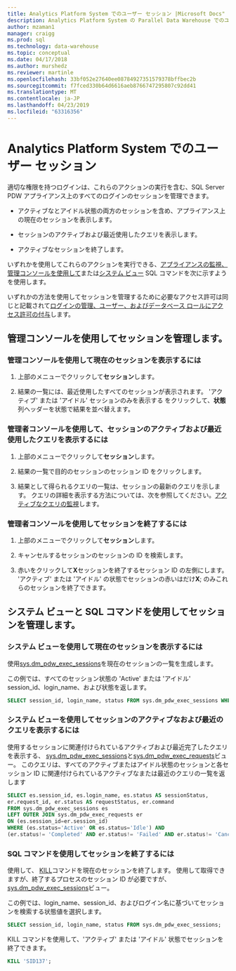 ```yaml
---
title: Analytics Platform System でのユーザー セッション |Microsoft Docs"
description: Analytics Platform System の Parallel Data Warehouse でのユーザー セッション。
author: mzaman1
manager: craigg
ms.prod: sql
ms.technology: data-warehouse
ms.topic: conceptual
ms.date: 04/17/2018
ms.author: murshedz
ms.reviewer: martinle
ms.openlocfilehash: 33bf052e27640ee08784927351579378bffbec2b
ms.sourcegitcommit: f7fced330b64d6616aeb8766747295807c92dd41
ms.translationtype: MT
ms.contentlocale: ja-JP
ms.lasthandoff: 04/23/2019
ms.locfileid: "63316356"
---
```

# <a name="user-sessions-in-analytics-platform-system"></a>Analytics Platform System でのユーザー セッション
適切な権限を持つログインは、これらのアクションの実行を含む、SQL Server PDW アプライアンス上のすべてのログインのセッションを管理できます。  
  
-   アクティブなとアイドル状態の両方のセッションを含め、アプライアンス上の現在のセッションを表示します。  
  
-   セッションのアクティブおよび最近使用したクエリを表示します。  
  
-   アクティブなセッションを終了します。  
  
いずれかを使用してこれらのアクションを実行できる、[アプライアンスの監視、管理コンソールを使用して](monitor-the-appliance-by-using-the-admin-console.md)または[システム ビュー](tsql-system-views.md) SQL コマンドを次に示すようを使用します。  
  
いずれかの方法を使用してセッションを管理するために必要なアクセス許可は同じと記載されて[ログインの管理、ユーザー、およびデータベース ロールにアクセス許可の付与](grant-permissions.md#grant-permissions-to-manage-logins-users-and-database-roles)します。  
  
## <a name="manage-sessions-by-using-the-admin-console"></a>管理コンソールを使用してセッションを管理します。  
  
### <a name="to-view-current-sessions-by-using-the-admin-console"></a>管理コンソールを使用して現在のセッションを表示するには  
  
1.  上部のメニューでクリックして**セッション**します。  
  
2.  結果の一覧には、最近使用したすべてのセッションが表示されます。 'アクティブ' または 'アイドル' セッションのみを表示する をクリックして、**状態**列ヘッダーを状態で結果を並べ替えます。  
  
### <a name="to-view-active-and-recent-queries-for-a-session-by-using-the-admin-console"></a>管理者コンソールを使用して、セッションのアクティブおよび最近使用したクエリを表示するには  
  
1.  上部のメニューでクリックして**セッション**します。  
  
2.  結果の一覧で目的のセッションのセッション ID をクリックします。  
  
3.  結果として得られるクエリの一覧は、セッションの最新のクエリを示します。 クエリの詳細を表示する方法については、次を参照してください。[アクティブなクエリの監視](monitoring-active-queries.md)します。  
  
### <a name="to-end-sessions-by-using-the-admin-console"></a>管理者コンソールを使用してセッションを終了するには  
  
1.  上部のメニューでクリックして**セッション**します。  
  
2.  キャンセルするセッションのセッションの ID を検索します。  
  
3.  赤いをクリックして**X**セッションを終了するセッション ID の左側にします。 'アクティブ' または 'アイドル' の状態でセッションの赤いはだけ**X**; のみこれらのセッションを終了できます。  
  
## <a name="manage-sessions-by-using-system-views-and-sql-commands"></a>システム ビューと SQL コマンドを使用してセッションを管理します。  
  
### <a name="to-view-current-sessions-by-using-system-views"></a>システム ビューを使用して現在のセッションを表示するには  
使用[sys.dm_pdw_exec_sessions](../relational-databases/system-dynamic-management-views/sys-dm-pdw-exec-sessions-transact-sql.md)を現在のセッションの一覧を生成します。  
  
この例では、すべてのセッション状態の 'Active' または 'アイドル' session_id、login_name、および状態を返します。  
  
```sql  
SELECT session_id, login_name, status FROM sys.dm_pdw_exec_sessions WHERE status='Active' OR status='Idle';  
```  
  
### <a name="to-view-active-and-recent-queries-for-a-session-by-using-system-views"></a>システム ビューを使用してセッションのアクティブなおよび最近のクエリを表示するには  
使用するセッションに関連付けられているアクティブおよび最近完了したクエリを表示する、 [sys.dm_pdw_exec_sessions](../relational-databases/system-dynamic-management-views/sys-dm-pdw-exec-sessions-transact-sql.md)と[sys.dm_pdw_exec_requests](../relational-databases/system-dynamic-management-views/sys-dm-pdw-exec-requests-transact-sql.md)ビュー。 このクエリは、すべてのアクティブまたはアイドル状態のセッションと各セッション ID に関連付けられているアクティブなまたは最近のクエリの一覧を返します  
  
```sql  
SELECT es.session_id, es.login_name, es.status AS sessionStatus,   
er.request_id, er.status AS requestStatus, er.command   
FROM sys.dm_pdw_exec_sessions es   
LEFT OUTER JOIN sys.dm_pdw_exec_requests er   
ON (es.session_id=er.session_id)   
WHERE (es.status='Active' OR es.status='Idle') AND   
(er.status!= 'Completed' AND er.status!= 'Failed' AND er.status!= 'Cancelled');  
```  
  
### <a name="to-end-sessions-by-using-sql-commands"></a>SQL コマンドを使用してセッションを終了するには  
使用して、 [KILL](../t-sql/language-elements/kill-transact-sql.md)コマンドを現在のセッションを終了します。 使用して取得できますが、終了するプロセスのセッション ID が必要ですが、 [sys.dm_pdw_exec_sessions](../relational-databases/system-dynamic-management-views/sys-dm-pdw-exec-sessions-transact-sql.md)ビュー。  
  
この例では、login_name、session_id、およびログイン名に基づいてセッションを検索する状態値を選択します。  
  
```sql  
SELECT session_id, login_name, status FROM sys.dm_pdw_exec_sessions;  
```  
  
KILL コマンドを使用して、'アクティブ' または 'アイドル' 状態でセッションを終了できます。  
  
```sql  
KILL 'SID137';  
```  
  
<!-- MISSING LINKS 
## See Also  
[Common Metadata Query Examples &#40;SQL Server PDW&#41;](../sqlpdw/common-metadata-query-examples-sql-server-pdw.md)  
-->
  
